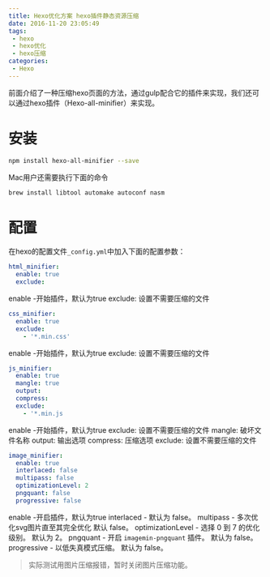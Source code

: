 ```yaml
---
title: Hexo优化方案 hexo插件静态资源压缩
date: 2016-11-20 23:05:49
tags:
 - hexo
 - hexo优化
 - hexo压缩
categories:
 - Hexo
---
```


前面介绍了一种压缩hexo页面的方法，通过gulp配合它的插件来实现，我们还可以通过hexo插件（Hexo-all-minifier）来实现。
<!--more-->
# 安装

```bash
npm install hexo-all-minifier --save
```

Mac用户还需要执行下面的命令

```bash
brew install libtool automake autoconf nasm
```

# 配置

在hexo的配置文件`_config.yml`中加入下面的配置参数：

```yml
html_minifier:
  enable: true
  exclude: 
 ```
  
enable -开始插件，默认为true
exclude: 设置不需要压缩的文件

```yml
css_minifier:
  enable: true
  exclude: 
    - '*.min.css'
```
enable -开始插件，默认为true
exclude: 设置不需要压缩的文件

```yml
js_minifier:
  enable: true
  mangle: true
  output:
  compress:
  exclude: 
    - '*.min.js
```    
enable -开始插件，默认为true
exclude: 设置不需要压缩的文件
mangle: 破坏文件名称
output: 输出选项
compress: 压缩选项
exclude: 设置不需要压缩的文件

```yml
image_minifier:
  enable: true
  interlaced: false
  multipass: false
  optimizationLevel: 2
  pngquant: false
  progressive: false
```  
enable -开启插件，默认为true
interlaced - 默认为 false。
multipass - 多次优化svg图片直至其完全优化 默认 false。
optimizationLevel - 选择 0 到 7 的优化级别。 默认为 2。
pngquant - 开启 `imagemin-pngquant` 插件。 默认为 false。
progressive - 以低失真模式压缩。 默认为 false。

>实际测试用图片压缩报错，暂时关闭图片压缩功能。
